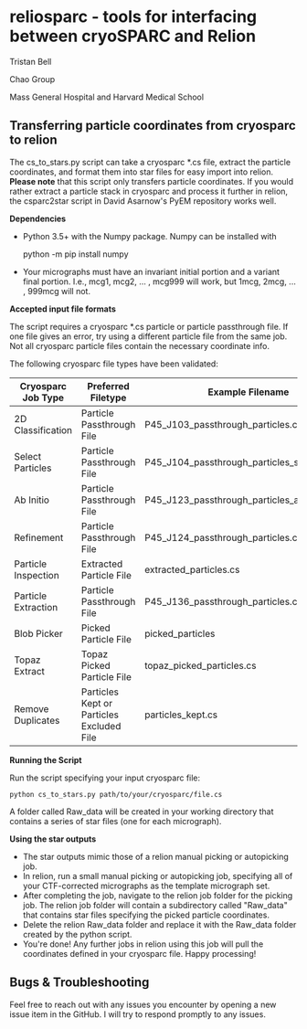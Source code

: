 # reliosparc - tools for interfacing between cryoSPARC and Relion

Tristan Bell

Chao Group

Mass General Hospital and Harvard Medical School

## Transferring particle coordinates from cryosparc to relion 

The cs_to_stars.py script can take a cryosparc *.cs file, extract the particle coordinates, and format them into star files for easy import into relion.  **Please note** that this script only transfers particle coordinates.  If you would rather extract a particle stack in cryosparc and process it further in relion, the csparc2star script in David Asarnow's PyEM repository works well.

**Dependencies**

 - Python 3.5+ with the Numpy package.  Numpy can be installed with

    python -m pip install numpy

 - Your micrographs must have an invariant initial portion and a variant final portion.  I.e., mcg1, mcg2, ... , mcg999 will work, but 1mcg, 2mcg, ... , 999mcg will not.

**Accepted input file formats**

The script requires a cryosparc *.cs particle or particle passthrough file.  If one file gives an error, try using a different particle file from the same job.  Not all cryosparc particle files contain the necessary coordinate info.

The following cryosparc file types have been validated:

| Cryosparc Job Type | Preferred Filetype | Example Filename | 
|--|--|--|
| 2D Classification | Particle Passthrough File | P45_J103_passthrough_particles.cs |
| Select Particles | Particle Passthrough File | P45_J104_passthrough_particles_selected.cs |
| Ab Initio | Particle Passthrough File | P45_J123_passthrough_particles_all_classes.cs |
| Refinement | Particle Passthrough File | P45_J124_passthrough_particles.cs |
| Particle Inspection | Extracted Particle File | extracted_particles.cs |
| Particle Extraction | Particle Passthrough File | P45_J136_passthrough_particles.cs |
| Blob Picker | Picked Particle File | picked_particles |
| Topaz Extract | Topaz Picked Particle File | topaz_picked_particles.cs |
| Remove Duplicates |Particles Kept or Particles Excluded File | particles_kept.cs |

**Running the Script**

Run the script specifying your input cryosparc file:

    python cs_to_stars.py path/to/your/cryosparc/file.cs

A folder called Raw_data will be created in your working directory that contains a series of star files (one for each micrograph).

**Using the star outputs**

 - The star outputs mimic those of a relion manual picking or autopicking job.
 - In relion, run a small manual picking or autopicking job, specifying all of your CTF-corrected micrographs as the template micrograph set.
 - After completing the job, navigate to the relion job folder for the picking job.  The relion job folder will contain a subdirectory called "Raw_data" that contains star files specifying the picked particle coordinates.
 - Delete the relion Raw_data folder and replace it with the Raw_data folder created by the python script.
 - You're done!  Any further jobs in relion using this job will pull the coordinates defined in your cryosparc file.  Happy processing!

## Bugs & Troubleshooting

Feel free to reach out with any issues you encounter by opening a new issue item in the GitHub.  I will try to respond promptly to any issues.

